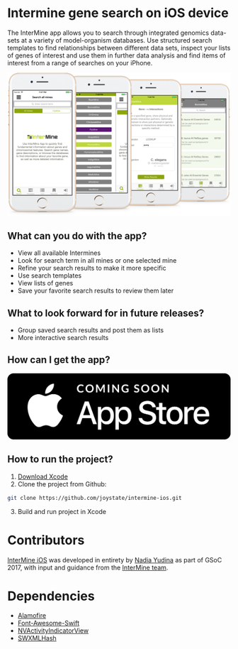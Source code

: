 # Intermine gene search on iOS device

The InterMine app allows you to search through integrated genomics data-sets at a variety of model-organism databases. Use structured search templates to find relationships between different data sets, inspect your lists of genes of interest and use them in further data analysis and find items of interest from a range of searches on your iPhone.

![screenshots](assets/images/phones.png)

## What can you do with the app?
* View all available Intermines
* Look for search term in all mines or one selected mine
* Refine your search results to make it more specific
* Use search templates
* View lists of genes
* Save your favorite search results to review them later

## What to look forward for in future releases?
* Group saved search results and post them as lists
* More interactive search results

## How can I get the app?
<img class="button_img" src="assets/images/soon.png"/>

## How to run the project?
1. [Download Xcode](https://itunes.apple.com/us/app/xcode/id497799835?mt=12)
2. Clone the project from Github:
```bash
git clone https://github.com/joystate/intermine-ios.git
```
3. Build and run project in Xcode

# Contributors
[InterMine iOS](https://github.com/intermine/intermine-ios) was developed in entirety by [Nadia Yudina](https://github.com/joystate) as part of GSoC 2017, with input and guidance from the [InterMine team](https://github.com/intermine).

# Dependencies
* [Alamofire](https://github.com/Alamofire/Alamofire)
* [Font-Awesome-Swift](https://github.com/thii/FontAwesome.swift)
* [NVActivityIndicatorView](https://github.com/ninjaprox/NVActivityIndicatorView)
* [SWXMLHash](https://github.com/drmohundro/SWXMLHash)
